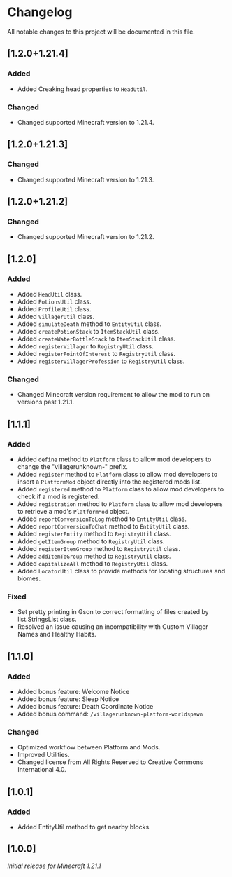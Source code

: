 # Changelog

All notable changes to this project will be documented in this file.

## [1.2.0+1.21.4]

### Added

- Added Creaking head properties to `HeadUtil`.

### Changed

- Changed supported Minecraft version to 1.21.4.

## [1.2.0+1.21.3]

### Changed

- Changed supported Minecraft version to 1.21.3.

## [1.2.0+1.21.2]

### Changed

- Changed supported Minecraft version to 1.21.2.

## [1.2.0]

### Added

- Added `HeadUtil` class.
- Added `PotionsUtil` class.
- Added `ProfileUtil` class.
- Added `VillagerUtil` class.
- Added `simulateDeath` method to `EntityUtil` class.
- Added `createPotionStack` to `ItemStackUtil` class.
- Added `createWaterBottleStack` to `ItemStackUtil` class.
- Added `registerVillager` to `RegistryUtil` class.
- Added `registerPointOfInterest` to `RegistryUtil` class.
- Added `registerVillagerProfession` to `RegistryUtil` class.

### Changed

- Changed Minecraft version requirement to allow the mod to run on versions past 1.21.1.

## [1.1.1]

### Added

- Added `define` method to `Platform` class to allow mod developers to change the "villagerunknown-" prefix.
- Added `register` method to `Platform` class to allow mod developers to insert a `PlatformMod` object directly into the registered mods list. 
- Added `registered` method to `Platform` class to allow mod developers to check if a mod is registered.
- Added `registration` method to `Platform` class to allow mod developers to retrieve a mod's `PlatformMod` object.
- Added `reportConversionToLog` method to `EntityUtil` class.
- Added `reportConversionToChat` method to `EntityUtil` class.
- Added `registerEntity` method to `RegistryUtil` class.
- Added `getItemGroup` method to `RegistryUtil` class.
- Added `registerItemGroup` method to `RegistryUtil` class.
- Added `addItemToGroup` method to `RegistryUtil` class.
- Added `capitalizeAll` method to `RegistryUtil` class.
- Added `LocatorUtil` class to provide methods for locating structures and biomes.

### Fixed

- Set pretty printing in Gson to correct formatting of files created by list.StringsList class. 
- Resolved an issue causing an incompatibility with Custom Villager Names and Healthy Habits.

## [1.1.0]

### Added

- Added bonus feature: Welcome Notice
- Added bonus feature: Sleep Notice
- Added bonus feature: Death Coordinate Notice
- Added bonus command: `/villagerunknown-platform-worldspawn`

### Changed

- Optimized workflow between Platform and Mods.
- Improved Utilities.
- Changed license from All Rights Reserved to Creative Commons International 4.0.

## [1.0.1]

### Added

- Added EntityUtil method to get nearby blocks.

## [1.0.0]

_Initial release for Minecraft 1.21.1_